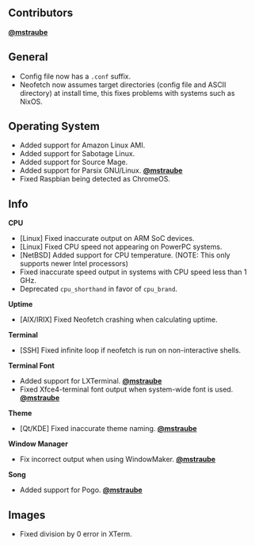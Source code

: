 ## Contributors

**[@mstraube](https://github.com/mstraube)**


## General

- Config file now has a `.conf` suffix.
- Neofetch now assumes target directories (config file and ASCII directory) at install time, this fixes problems with systems such as NixOS.


## Operating System

- Added support for Amazon Linux AMI.
- Added support for Sabotage Linux.
- Added support for Source Mage.
- Added support for Parsix GNU/Linux. **[@mstraube](https://github.com/mstraube)**
- Fixed Raspbian being detected as ChromeOS.


## Info

**CPU**

- [Linux] Fixed inaccurate output on ARM SoC devices.
- [Linux] Fixed CPU speed not appearing on PowerPC systems.
- [NetBSD] Added support for CPU temperature. (NOTE: This only supports newer Intel processors)
- Fixed inaccurate speed output in systems with CPU speed less than 1 GHz.
- Deprecated `cpu_shorthand` in favor of `cpu_brand`.

**Uptime**

- [AIX/IRIX] Fixed Neofetch crashing when calculating uptime.

**Terminal**

- [SSH] Fixed infinite loop if neofetch is run on non-interactive shells.

**Terminal Font**

- Added support for LXTerminal. **[@mstraube](https://github.com/mstraube)**
- Fixed Xfce4-terminal font output when system-wide font is used. **[@mstraube](https://github.com/mstraube)**

**Theme**

- [Qt/KDE] Fixed inaccurate theme naming. **[@mstraube](https://github.com/mstraube)**

**Window Manager**

- Fix incorrect output when using WindowMaker. **[@mstraube](https://github.com/mstraube)**

**Song**

- Added support for Pogo. **[@mstraube](https://github.com/mstraube)**

## Images

- Fixed division by 0 error in XTerm.
